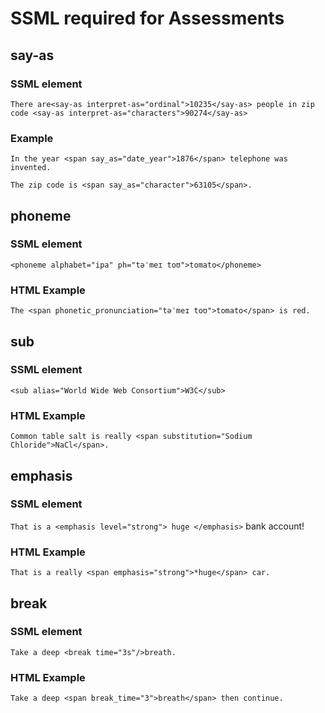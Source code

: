 # SSML required for Assessments

## say-as

### SSML element

```There are<say-as interpret-as="ordinal">10235</say-as> people in zip code <say-as interpret-as="characters">90274</say-as>```

### Example

```In the year <span say_as="date_year">1876</span> telephone was invented.```

```The zip code is <span say_as="character">63105</span>.```

## phoneme

### SSML element
```<phoneme alphabet="ipa" ph="təˈmeɪ toʊ">tomato</phoneme>```

### HTML Example
```The <span phonetic_pronunciation="təˈmeɪ toʊ">tomato</span> is red.```

## sub

### SSML element

```<sub alias="World Wide Web Consortium">W3C</sub>```

### HTML Example
```Common table salt is really <span substitution="Sodium Chloride">NaCl</span>.```

## emphasis

### SSML element
```That is a <emphasis level="strong"> huge </emphasis>```
  bank account!
  
### HTML Example
```That is a really <span emphasis="strong">*huge</span> car.```

## break

### SSML element

```Take a deep <break time="3s"/>breath.```

### HTML Example
```Take a deep <span break_time="3">breath</span> then continue.``` 
